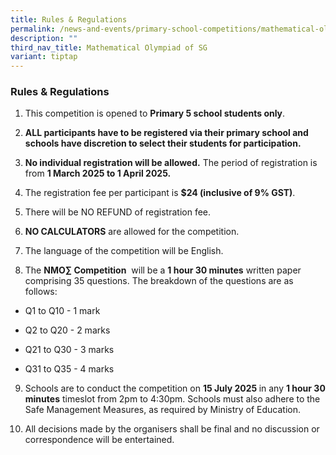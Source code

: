 ```yaml
---
title: Rules & Regulations
permalink: /news-and-events/primary-school-competitions/mathematical-olympiad-of-sg/rules-and-regulations/
description: ""
third_nav_title: Mathematical Olympiad of SG
variant: tiptap
---
```

<h3><strong>Rules &amp; Regulations</strong></h3>
<ol>
<li>
<p>This competition is opened to&nbsp;<strong>Primary 5 school students only</strong>.</p>
</li>
<li>
<p><strong>ALL participants have to be registered via their primary school and schools have discretion to select their students for participation.</strong>
</p>
</li>
<li>
<p><strong>No individual registration will be allowed.</strong>&nbsp;The
period of registration is from <strong>1 March 2025 to 1 April 2025.</strong>
</p>
</li>
<li>
<p>The registration fee per participant is&nbsp;<strong>$24 (inclusive of 9% GST)</strong>.</p>
</li>
<li>
<p>There will be NO REFUND of registration fee.</p>
</li>
<li>
<p><strong>NO CALCULATORS</strong>&nbsp;are allowed for the competition.</p>
</li>
<li>
<p>The language of the competition will be English.</p>
</li>
<li>
<p>The&nbsp;<strong>NMO∑ Competition</strong>&nbsp; will be a&nbsp;<strong>1 hour 30 minutes</strong>&nbsp;written
paper comprising 35 questions. The breakdown of the questions are as follows:</p>
</li>
</ol>
<ul data-tight="true" class="tight">
<li>
<p>Q1 to Q10 - 1 mark</p>
</li>
<li>
<p>Q2 to Q20 - 2 marks</p>
</li>
<li>
<p>Q21 to Q30 - 3 marks</p>
</li>
<li>
<p>Q31 to Q35 - 4 marks</p>
</li>
</ul>
<ol start="9" data-tight="true" class="tight">
<li>
<p>Schools are to conduct the competition on <strong>15 July 2025 </strong>in
any&nbsp;<strong>1 hour 30 minutes</strong>&nbsp;timeslot from 2pm to 4:30pm.
Schools must also adhere to the Safe Management Measures, as required by
Ministry of Education.</p>
</li>
<li>
<p>All decisions made by the organisers shall be final and no discussion
or correspondence will be entertained.</p>
</li>
</ol>
<p></p>